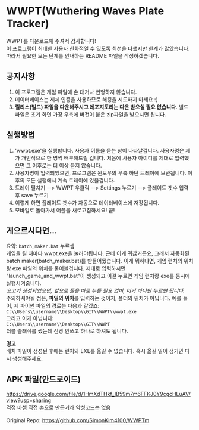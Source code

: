 # WWPT(Wuthering Waves Plate Tracker)
WWPT를 다운로드해 주셔서 감사합니다! <br>
이 프로그램이 최대한 사용자 친화적일 수 있도록 최선을 다했지만 한계가 많았습니다. 따라서 필요한 모든 단계를 안내하는 README 파일을 작성하겠습니다.

## 공지사항
1. 이 프로그램은 게임 파일에 손 대거나 변형하지 않습니다.
2. 데이터베이스는 제체 인증을 사용하므로 해킹을 시도하지 마세요 :)
3. **릴리스(빌드) 파일을 다운해주시고 레포지토리는 다운 받으실 필요 없습니다**. 빌드 파일은 초기 화면 가장 우측에 버전이 붙은 zip파일을 받으시면 됩니다.

## 실행방법
1. 'wwpt.exe'을 실행합니다. 사용자 이름을 묻는 창이 나타날겁니다. 사용자명은 제가 개인적으로 한 명씩 배부해드릴 겁니다. 처음에 사용자 아이디를 제대로 입력했으면 그 이후로는 더 이상 묻지 않습니다.
2. 사용자명이 입력되었으면, 프로그램은 윈도우의 우측 하단 트레이에 보관됩니다. 이후의 모든 실행에서 계속 트레이에 있을겁니다.
3. 트레이 펼치기 --> WWPT 우클릭 --> Settings 누르기 --> 플레이트 갯수 입력 후 save 누르기
4. 이렇게 하면 플레이트 갯수가 자동으로 데이터베이스에 저장됩니다.
5. 모바일로 돌아가서 어플을 새로고침하세요! 끝!

## 게으르시다면...
요약: `batch_maker.bat` 누르셈<br>
게임을 킬 때마다 wwpt.exe을 눌러야됩니다. 근데 이게 귀찮거든요, 그래서 자동화된 batch maker(batch_maker.bat)를 만들어뒀습니다. 이게 뭐하냐면, 게임 런처의 위치랑 exe 파일의 위치를 물어볼겁니다. 제대로 입력하시면 "launch_game_and_wwpt.bat"이 생성되고 이걸 누르면 게임 런처랑 exe를 동시에 실행시켜줍니다.<br>
*요고가 생성되었으면, 앞으로 둘을 따로 누를 필요 없이, 이거 하나만 누르면 됩니다.*<br>
주의하셔야될 점은, **파일의 위치**를 입력하는 것이지, 폴더의 위치가 아닙니다. 예를 들어, 제 파이썬 파일의 경로는 다음과 같겠죠:<br>
`C:\\Users\\username\\Desktop\\GIT\\WWPT\\wwpt.exe`<br>
그리고 이게 아닙니다:<br>
`C:\\Users\\username\\Desktop\\GIT\\WWPT`<br>
더블 슬래쉬를 썼는데 신경 안쓰고 하나로 하셔도 됩니다.

**경고**<br>
배치 파일이 생성된 후에는 런처와 EXE를 옮길 수 없습니다. 혹시 옮길 일이 생기면 다시 생성해주세요.

## APK 파일(안드로이드)
https://drive.google.com/file/d/1HmXdTHkf_IB59m7m6FFKJ0Y9cgcHLuAV/view?usp=sharing <br>
걱정 마셈 직접 손으로 만든거라 악성코드는 없음<br>
<br>
Original Repo: https://github.com/SimonKim4100/WWPTm
